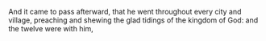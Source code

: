 And it came to pass afterward, that he went throughout every city and village, preaching and shewing the glad tidings of the kingdom of God: and the twelve were with him,
